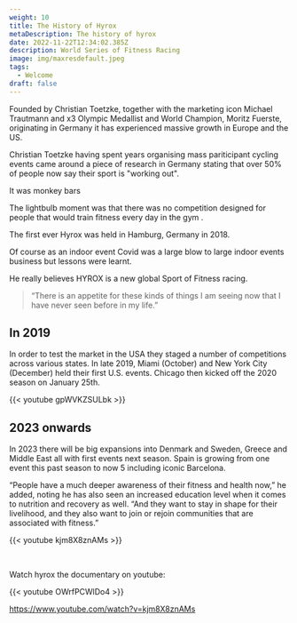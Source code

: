 ```yaml
---
weight: 10
title: The History of Hyrox
metaDescription: The history of hyrox
date: 2022-11-22T12:34:02.385Z
description: World Series of Fitness Racing
image: img/maxresdefault.jpeg
tags:
  - Welcome
draft: false
---
```

F﻿ounded by Christian Toetzke, together with the marketing icon Michael Trautmann and x3 Olympic Medallist and World Champion, Moritz Fuerste, originating in Germany it has experienced massive growth in Europe and the US.

Christian Toetzke having spent years organising mass pariticipant cycling events came around a piece of research in Germany stating that over 50% of people now say their sport is "working out". 

It was monkey bars 

The lightbulb moment was that there was no competition designed for people that would train fitness every day in the gym .

The first ever Hyrox was held in Hamburg, Germany in 2018.

Of course as an indoor event Covid was a large blow to large indoor events business but lessons were learnt.

He really believes HYROX is a new global Sport of Fitness racing.

> “There is an appetite for these kinds of things I am seeing now that I have never seen before in my life.”  

## In 2019

In order to test the market in the USA they staged a number of competitions across various states. In late 2019, Miami (October) and New York City (December) held their first U.S. events. Chicago then kicked off the 2020 season on January 25th.

{{< youtube gpWVKZSULbk >}}

## 2023 onwards

In 2023 there will be big expansions into Denmark and Sweden, Greece and Middle East all with first events next season. Spain is growing from one event this past season to now 5 including iconic Barcelona.

“People have a much deeper awareness of their fitness and health now,” he added, noting he has also seen an increased education level when it comes to nutrition and recovery as well. “And they want to stay in shape for their livelihood, and they also want to join or rejoin communities that are associated with fitness.” 

{{< youtube kjm8X8znAMs >}}

<br />

Watch hyrox the documentary on youtube:

{{< youtube OWrfPCWlDo4 >}}

https://www.youtube.com/watch?v=kjm8X8znAMs